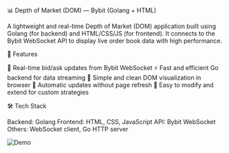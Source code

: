 📊 Depth of Market (DOM) — Bybit (Golang + HTML)

A lightweight and real-time Depth of Market (DOM) application built using Golang (for backend) and HTML/CSS/JS (for frontend).
It connects to the Bybit WebSocket API to display live order book data with high performance.

🚀 Features

📡 Real-time bid/ask updates from Bybit WebSocket
⚡ Fast and efficient Go backend for data streaming
🧭 Simple and clean DOM visualization in browser
🔁 Automatic updates without page refresh
🧰 Easy to modify and extend for custom strategies

🛠️ Tech Stack

Backend: Golang
Frontend: HTML, CSS, JavaScript
API: Bybit WebSocket
Others: WebSocket client, Go HTTP server

![Demo](./assets/demo.gif)
